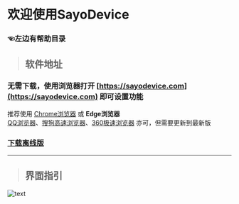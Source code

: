 # 欢迎使用SayoDevice
### ☜左边有帮助目录 <!-- {docsify-ignore} -->

> ## 软件地址
 ###   无需下载，使用浏览器打开 [https://sayodevice.com](https://sayodevice.com) 即可设置功能  <!-- {docsify-ignore} -->
推荐使用 [Chrome浏览器](https://www.google.cn/chrome/index.html) 或 **Edge浏览器**  
[QQ浏览器](https://browser.qq.com/)、[搜狗高速浏览器](https://ie.sogou.com/)、[360极速浏览器](http://chrome.360.cn/) 亦可，但需要更新到最新版

### [下载离线版](https://dl.sayobot.cn/setting_v3.zip)  <!-- {docsify-ignore} -->



---

> ## 界面指引  

![text](/img/main.jpg)  

